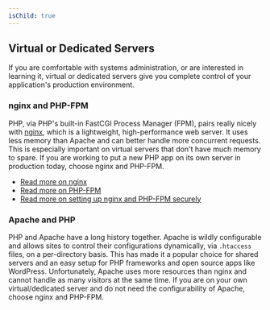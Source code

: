 ```yaml
---
isChild: true
---
```


## Virtual or Dedicated Servers

If you are comfortable with systems administration, or are interested in learning it, virtual or dedicated servers give you complete control of your application's production environment.

### nginx and PHP-FPM

PHP, via PHP's built-in FastCGI Process Manager (FPM), pairs really nicely with [nginx](http://nginx.org), which is a lightweight, high-performance web server. It uses less memory than Apache and can better handle more concurrent requests. This is especially important on virtual servers that don't have much memory to spare. If you are working to put a new PHP app on its own server in production today, choose nginx and PHP-FPM.

* [Read more on nginx](http://nginx.org)
* [Read more on PHP-FPM](http://php.net/manual/en/install.fpm.php)
* [Read more on setting up nginx and PHP-FPM securely](https://nealpoole.com/blog/2011/04/setting-up-php-fastcgi-and-nginx-dont-trust-the-tutorials-check-your-configuration/)

### Apache and PHP

PHP and Apache have a long history together. Apache is wildly configurable and allows sites to control their configurations dynamically, via `.htaccess` files, on a per-directory basis. This has made it a popular choice for shared servers and an easy setup for PHP frameworks and open source apps like WordPress. Unfortunately, Apache uses more resources than nginx and cannot handle as many visitors at the same time. If you are on your own virtual/dedicated server and do not need the configurability of Apache, choose nginx and PHP-FPM.
